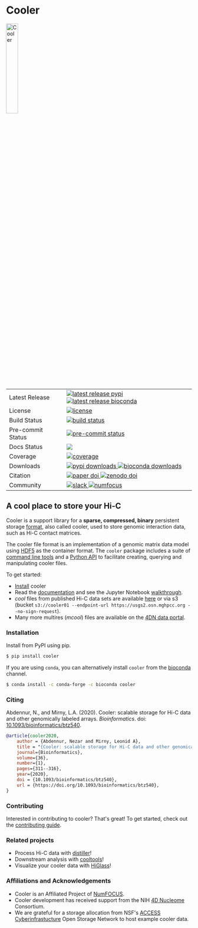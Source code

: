 # Cooler

<a href="https://open2c.github.io/cooler"><img width="25%" src="https://github.com/open2c/cooler/raw/master/docs/cooler_logo.png" alt="Cooler"></a>

<table>
    <tr>
        <td>Latest Release</td>
        <td>
            <a href="https://pypi.org/project/cooler/">
                <img src="https://img.shields.io/pypi/v/cooler?color=blue&label=PyPI%20package" alt="latest release pypi">
            </a>
            <a href="https://bioconda.github.io/recipes/cooler/README.html">
                <img src="https://img.shields.io/conda/vn/bioconda/cooler?color=blue" alt="latest release bioconda">
            </a>
        </td>
    </tr>
    <tr>
        <td>License</td>
        <td>
            <a href="https://github.com/open2c/cooler/blob/master/LICENSE">
                <img src="https://img.shields.io/badge/license-BSD-green" alt="license">
                <!-- <img src="https://img.shields.io/pypi/l/cooler.svg" alt="license"> -->
            </a>
        </td>
    </tr>
    <tr>
        <td>Build Status</td>
        <td>
            <a href="https://github.com/open2c/cooler/blob/master/.github/workflows/ci.yml">
                <img src="https://github.com/open2c/cooler/actions/workflows/ci.yml/badge.svg" alt="build status">
            </a>
        </td>
    </tr>
    <tr>
      <td>Pre-commit Status</td>
      <td>
        <a href="https://results.pre-commit.ci/repo/github/49553222">
        <img src="https://results.pre-commit.ci/badge/github/open2c/cooler/master.svg" alt="pre-commit status" />
        </a>
      </td>
    </tr>
    <tr>
        <td>Docs Status</td>
        <td>
            <a href="http://cooler.readthedocs.org/en/latest/">
                <img src="https://readthedocs.org/projects/cooler/badge/?version=latest">
            </a>
        </td>
    </tr>
    <tr>
        <td>Coverage</td>
        <td>
            <a href="https://codecov.io/gh/open2c/cooler">
                <img src="https://codecov.io/gh/open2c/cooler/branch/master/graph/badge.svg" alt="coverage">
            </a>
        </td>
    </tr>
    <tr>
        <td>Downloads</td>
        <td>
            <a href="https://pypi.org/project/cooler">
                <img src="https://static.pepy.tech/personalized-badge/cooler?period=total&units=international_system&left_color=grey&right_color=blue&left_text=PyPI%20downloads" alt="pypi downloads">
            </a>
            <a href="http://bioconda.github.io/recipes/cooler/README.html">
                <img src="https://img.shields.io/conda/dn/bioconda/cooler.svg?style=flat&label=Bioconda downloads" alt="bioconda downloads">
            </a>
        </td>
    </tr>
    <tr>
        <td>Citation</td>
        <td>
            <a href="https://doi.org/10.1093/bioinformatics/btz540">
                <img src="https://img.shields.io/badge/DOI-10.1093%2Fbioinformatics%2Fbtz540-blue" alt="paper doi">
            </a>
            <a href="https://zenodo.org/badge/latestdoi/49553222">
                <img src="https://zenodo.org/badge/49553222.svg" alt="zenodo doi">
            </a>
        </td>
    </tr>
    <tr>
        <td>Community</td>
        <td>
            <a href="https://bit.ly/open2c-slack">
                <img src="https://img.shields.io/badge/chat-slack-%233F0F3F?logo=slack" alt="slack">
            </a>
            <a href="https://www.numfocus.org/">
                <img src="https://img.shields.io/badge/powered%20by-NumFOCUS-orange.svg?style=flat&colorA=E1523D&colorB=007D8A" alt="numfocus">
            </a>
        </td>
    </tr>
</table>

## A cool place to store your Hi-C

Cooler is a support library for a **sparse, compressed, binary** persistent storage [format](http://cooler.readthedocs.io/en/latest/schema.html), also called cooler, used to store genomic interaction data, such as Hi-C contact matrices.

The cooler file format is an implementation of a genomic matrix data model using [HDF5](https://en.wikipedia.org/wiki/Hierarchical_Data_Format) as the container format. The `cooler` package includes a suite of [command line tools](http://cooler.readthedocs.io/en/latest/cli.html) and a [Python API](http://cooler.readthedocs.io/en/latest/api.html) to facilitate creating, querying and manipulating cooler files.

To get started:

- [Install](#Installation) cooler
- Read the [documentation](http://cooler.readthedocs.org/en/stable/) and see the Jupyter Notebook [walkthrough](https://github.com/open2c/cooler-binder).
- _cool_ files from published Hi-C data sets are available [here](https://usgs2.osn.mghpcc.org/cooler01/index.html) or via s3 (bucket `s3://cooler01 --endpoint-url https://usgs2.osn.mghpcc.org --no-sign-request`).
- Many more multires (_mcool_) files are available on the [4DN data portal](https://data.4dnucleome.org/visualization/index).

### Installation

Install from PyPI using pip.
```sh
$ pip install cooler
```

If you are using `conda`, you can alternatively install `cooler` from the [bioconda](https://bioconda.github.io/index.html) channel.
```sh
$ conda install -c conda-forge -c bioconda cooler
```

### Citing

Abdennur, N., and Mirny, L.A. (2020). Cooler: scalable storage for Hi-C data and other genomically labeled arrays. _Bioinformatics_. doi: [10.1093/bioinformatics/btz540](https://doi.org/10.1093/bioinformatics/btz540).

```bibtex
@article{cooler2020,
    author = {Abdennur, Nezar and Mirny, Leonid A},
    title = "{Cooler: scalable storage for Hi-C data and other genomically labeled arrays}",
    journal={Bioinformatics},
    volume={36},
    number={1},
    pages={311--316},
    year={2020},
    doi = {10.1093/bioinformatics/btz540},
    url = {https://doi.org/10.1093/bioinformatics/btz540},
}
```

### Contributing

Interested in contributing to cooler? That's great! To get started, check out the [contributing guide](https://github.com/open2c/cooler/blob/master/CONTRIBUTING.md).


### Related projects

- Process Hi-C data with [distiller](https://github.com/open2c/distiller)!
- Downstream analysis with [cooltools](https://github.com/open2c/cooltools)!
- Visualize your cooler data with [HiGlass](http://higlass.io)!


### Affiliations and Acknowledgements

* Cooler is an Affiliated Project of [NumFOCUS](https://www.numfocus.org/).
* Cooler development has received support from the NIH [4D Nucleome](https://www.4dnucleome.org/) Consortium.
* We are grateful for a storage allocation from NSF's [ACCESS Cyberinfrastucture](https://access-ci.org/) Open Storage Network to host example cooler data.
